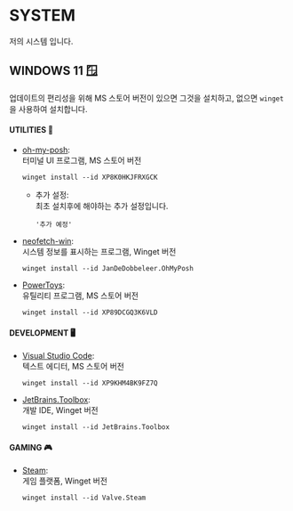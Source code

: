 # SYSTEM 

저의 시스템 입니다.

## WINDOWS 11 🪟

업데이트의 편리성을 위해 MS 스토어 버전이 있으면 그것을 설치하고, 없으면 `winget`을 사용하여 설치합니다.

#### UTILITIES 🧰

- [oh-my-posh](https://github.com/jandedobbeleer/oh-my-posh): \
  터미널 UI 프로그램, MS 스토어 버전

  ```shell
  winget install --id XP8K0HKJFRXGCK
  ```

    - 추가 설정: \
      최초 설치후에 해야하는 추가 설정입니다.

      <!-- TODO: oh-my-posh 설정 추가 -->
      ```shell
      '추가 예정'
      ```

- [neofetch-win](https://github.com/nepnep39/neofetch-win): \
  시스템 정보를 표시하는 프로그램, Winget 버전

  ```shell
  winget install --id JanDeDobbeleer.OhMyPosh
  ```

- [PowerToys](https://github.com/microsoft/PowerToys): \
  유틸리티 프로그램, MS 스토어 버전

  ```shell
  winget install --id XP89DCGQ3K6VLD
  ```

#### DEVELOPMENT 🖥️

- [Visual Studio Code](https://code.visualstudio.com/): \
  텍스트 에디터, MS 스토어 버전

  ```shell
  winget install --id XP9KHM4BK9FZ7Q
  ```

- [JetBrains.Toolbox](https://www.jetbrains.com/toolbox-app/): \
  개발 IDE, Winget 버전
  ```shell
  winget install --id JetBrains.Toolbox
  ```

#### GAMING 🎮

- [Steam](https://store.steampowered.com/): \
  게임 플랫폼, Winget 버전

  ```shell
  winget install --id Valve.Steam
  ```
  